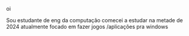 oi

Sou estudante de eng da computação
comecei a estudar na metade de 2024
atualmente focado em fazer jogos /aplicações pra windows

